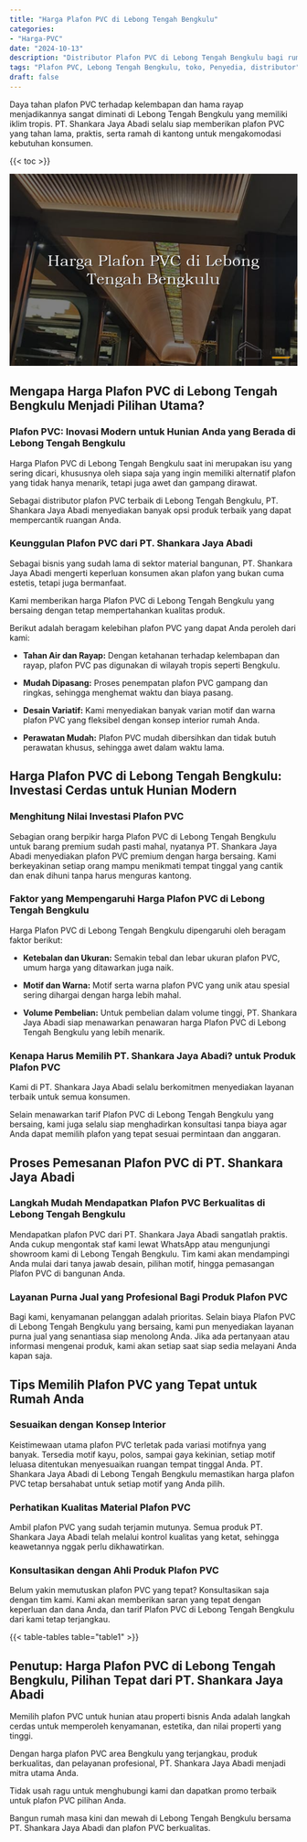 ```yaml
---
title: "Harga Plafon PVC di Lebong Tengah Bengkulu"
categories: 
- "Harga-PVC"
date: "2024-10-13"
description: "Distributor Plafon PVC di Lebong Tengah Bengkulu bagi rumah, kantor, dan ritel. Panel terbaik, pilihan motif, pilihan warna modern, dengan layanan pemasangan ditangani oleh teknisi ahli dan jaminan resmi!|Layanan penjualan Plafon PVC di Lebong Tengah Bengkulu bagi keperluan tempat tinggal, perkantoran, maupun gerai, dengan produk berkualitas dan penempatan oleh tim profesional dan jaminan resmi.|Pilihan Plafon PVC di Lebong Tengah Bengkulu yang terpercaya bagi tempat tinggal, office, dan ritel, bersama produk unggulan dan penempatan ditangani oleh teknisi profesional serta jaminan resmi.|Penjualan Plafon PVC di Lebong Tengah Bengkulu untuk rumah, perkantoran, dan toko, dengan material unggulan dan penempatan oleh tenaga ahli ahli, lengkap dengan kepastian resmi.}"
tags: "Plafon PVC, Lebong Tengah Bengkulu, toko, Penyedia, distributor"
draft: false
---
```


Daya tahan plafon PVC terhadap kelembapan dan hama rayap menjadikannya sangat diminati di Lebong Tengah Bengkulu yang memiliki iklim tropis. PT. Shankara Jaya Abadi selalu siap memberikan plafon PVC yang tahan lama, praktis, serta ramah di kantong untuk mengakomodasi kebutuhan konsumen.

{{< toc >}}

![Harga Plafon PVC di Lebong Tengah Bengkulu](/images/Harga-PVC/Harga-Plafon-PVC-di-Lebong-Tengah-Bengkulu.png)


## Mengapa Harga Plafon PVC di Lebong Tengah Bengkulu Menjadi Pilihan Utama?

### Plafon PVC: Inovasi Modern untuk Hunian Anda yang Berada di Lebong Tengah Bengkulu

Harga Plafon PVC di Lebong Tengah Bengkulu saat ini merupakan isu yang sering dicari, khususnya oleh siapa saja yang ingin memiliki alternatif plafon yang tidak hanya menarik, tetapi juga awet dan gampang dirawat.

Sebagai distributor plafon PVC terbaik di Lebong Tengah Bengkulu, PT. Shankara Jaya Abadi menyediakan banyak opsi produk terbaik yang dapat mempercantik ruangan Anda.

### Keunggulan Plafon PVC dari PT. Shankara Jaya Abadi

Sebagai bisnis yang sudah lama di sektor material bangunan, PT. Shankara Jaya Abadi mengerti keperluan konsumen akan plafon yang bukan cuma estetis, tetapi juga bermanfaat.

Kami memberikan harga Plafon PVC di Lebong Tengah Bengkulu yang bersaing dengan tetap mempertahankan kualitas produk.

Berikut adalah beragam kelebihan plafon PVC yang dapat Anda peroleh dari kami:

- **Tahan Air dan Rayap:** Dengan ketahanan terhadap kelembapan dan rayap, plafon PVC pas digunakan di wilayah tropis seperti Bengkulu.

- **Mudah Dipasang:** Proses penempatan plafon PVC gampang dan ringkas, sehingga menghemat waktu dan biaya pasang.

- **Desain Variatif:** Kami menyediakan banyak varian motif dan warna plafon PVC yang fleksibel dengan konsep interior rumah Anda.

- **Perawatan Mudah:** Plafon PVC mudah dibersihkan dan tidak butuh perawatan khusus, sehingga awet dalam waktu lama.

## Harga Plafon PVC di Lebong Tengah Bengkulu: Investasi Cerdas untuk Hunian Modern

### Menghitung Nilai Investasi Plafon PVC

Sebagian orang berpikir harga Plafon PVC di Lebong Tengah Bengkulu untuk barang premium sudah pasti mahal, nyatanya PT. Shankara Jaya Abadi menyediakan plafon PVC premium dengan harga bersaing. Kami berkeyakinan setiap orang mampu menikmati tempat tinggal yang cantik dan enak dihuni tanpa harus menguras kantong.

### Faktor yang Mempengaruhi Harga Plafon PVC di Lebong Tengah Bengkulu

Harga Plafon PVC di Lebong Tengah Bengkulu dipengaruhi oleh beragam faktor berikut:

- **Ketebalan dan Ukuran:** Semakin tebal dan lebar ukuran plafon PVC, umum harga yang ditawarkan juga naik.

- **Motif dan Warna:** Motif serta warna plafon PVC yang unik atau spesial sering dihargai dengan harga lebih mahal.

- **Volume Pembelian:** Untuk pembelian dalam volume tinggi, PT. Shankara Jaya Abadi siap menawarkan penawaran harga Plafon PVC di Lebong Tengah Bengkulu yang lebih menarik.

### Kenapa Harus Memilih PT. Shankara Jaya Abadi? untuk Produk Plafon PVC

Kami di PT. Shankara Jaya Abadi selalu berkomitmen menyediakan layanan terbaik untuk semua konsumen.

Selain menawarkan tarif Plafon PVC di Lebong Tengah Bengkulu yang bersaing, kami juga selalu siap menghadirkan konsultasi tanpa biaya agar Anda dapat memilih plafon yang tepat sesuai permintaan dan anggaran.

## Proses Pemesanan Plafon PVC di PT. Shankara Jaya Abadi

### Langkah Mudah Mendapatkan Plafon PVC Berkualitas di Lebong Tengah Bengkulu

Mendapatkan plafon PVC dari PT. Shankara Jaya Abadi sangatlah praktis. Anda cukup mengontak staf kami lewat WhatsApp atau mengunjungi showroom kami di Lebong Tengah Bengkulu. Tim kami akan mendampingi Anda mulai dari tanya jawab desain, pilihan motif, hingga pemasangan Plafon PVC di bangunan Anda.

### Layanan Purna Jual yang Profesional Bagi Produk Plafon PVC

Bagi kami, kenyamanan pelanggan adalah prioritas. Selain biaya Plafon PVC di Lebong Tengah Bengkulu yang bersaing, kami pun menyediakan layanan purna jual yang senantiasa siap menolong Anda. Jika ada pertanyaan atau informasi mengenai produk, kami akan setiap saat siap sedia melayani Anda kapan saja.

## Tips Memilih Plafon PVC yang Tepat untuk Rumah Anda

### Sesuaikan dengan Konsep Interior

Keistimewaan utama plafon PVC terletak pada variasi motifnya yang banyak. Tersedia motif kayu, polos, sampai gaya kekinian, setiap motif leluasa ditentukan menyesuaikan ruangan tempat tinggal Anda. PT. Shankara Jaya Abadi di Lebong Tengah Bengkulu memastikan harga plafon PVC tetap bersahabat untuk setiap motif yang Anda pilih.

### Perhatikan Kualitas Material Plafon PVC

Ambil plafon PVC yang sudah terjamin mutunya. Semua produk PT. Shankara Jaya Abadi telah melalui kontrol kualitas yang ketat, sehingga keawetannya nggak perlu dikhawatirkan.

### Konsultasikan dengan Ahli Produk Plafon PVC

Belum yakin memutuskan plafon PVC yang tepat? Konsultasikan saja dengan tim kami. Kami akan memberikan saran yang tepat dengan keperluan dan dana Anda, dan tarif Plafon PVC di Lebong Tengah Bengkulu dari kami tetap terjangkau.

{{< table-tables table="table1" >}}

## Penutup: Harga Plafon PVC di Lebong Tengah Bengkulu, Pilihan Tepat dari PT. Shankara Jaya Abadi

Memilih plafon PVC untuk hunian atau properti bisnis Anda adalah langkah cerdas untuk memperoleh kenyamanan, estetika, dan nilai properti yang tinggi.

Dengan harga plafon PVC area Bengkulu yang terjangkau, produk berkualitas, dan pelayanan profesional, PT. Shankara Jaya Abadi menjadi mitra utama Anda.

Tidak usah ragu untuk menghubungi kami dan dapatkan promo terbaik untuk plafon PVC pilihan Anda.

Bangun rumah masa kini dan mewah di Lebong Tengah Bengkulu bersama PT. Shankara Jaya Abadi dan plafon PVC berkualitas.